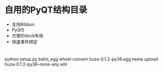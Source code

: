 # 自用的PyQT结构目录

- 支持Ribbon
- PyQt5
- 方便的dock布局
- 快速事件绑定

# 
python setup.py bdist_egg
wheel convert huza-0.1.2-py36.egg
twine upload huza-0.1.2-py36-none-any.whl